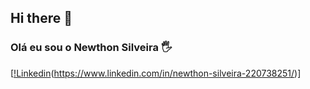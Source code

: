## Hi there 👋
### Olá eu sou o Newthon Silveira 🖐️
[[!Linkedin](https://img.shields.io/badge/LinkedIn-0077B5?style=for-the-badge&logo=linkedin&logoColor=white)(https://www.linkedin.com/in/newthon-silveira-220738251/)]
